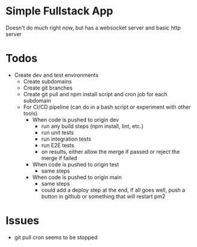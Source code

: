 # Simple Fullstack App
Doesn't do much right now, but has a websocket server and basic http server

# Todos
 - Create dev and test environments
    - Create subdomains
    - Create git branches
    - Create git pull and npm install script and cron job for each subdomain
    - For CI/CD pipeline (can do in a bash script or experiment with other tools)
        - When code is pushed to origin dev
            - run any build steps (npm install, lint, etc.)
            - run unit tests
            - run integration tests
            - run E2E tests
            - on results, either allow the merge if passed or reject the merge if failed
        - When code is pushed to origin test
            - same steps
        - When code is pushed to origin main
            - same steps
            - could add a deploy step at the end, if all goes well, push a button in github or something that will restart pm2

# Issues
 - git pull cron seems to be stopped